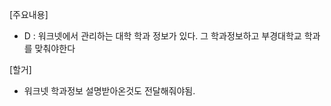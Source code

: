 

\[주요내용\]
- D : 워크넷에서 관리하는 대학 학과 정보가 있다. 그 학과정보하고 부경대학교 학과를 맞춰야한다


\[할거\]
- 워크넷 학과정보 설명받아온것도 전달해줘야됨.